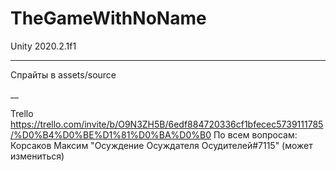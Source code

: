 # TheGameWithNoName
Unity 2020.2.1f1
___
Спрайты в assets/source

__

Trello
https://trello.com/invite/b/O9N3ZH5B/6edf884720336cf1bfecec5739111785/%D0%B4%D0%BE%D1%81%D0%BA%D0%B0
По всем вопросам: Корсаков Максим "Осуждение Осуждателя Осудителей#7115" (может измениться)
